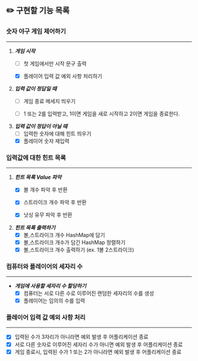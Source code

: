 ## ✏️ 구현할 기능 목록

### 숫자 야구 게임 제어하기

---
1. ***게임 시작***
    - [ ] 첫 게임에서만 시작 문구 출력
    - [X] 플레이어 입력 값 예외 사항 처리하기


2. ***입력 값이 정답일 때***
    - [ ] 게임 종료 메세지 띄우기
    - [ ] 1 또는 2를 입력받고, 1이면 게임을 새로 시작하고 2이면 게임을 종료한다.


3. ***입력 값이 정답이 아닐 때***
    - [ ] 입력한 숫자에 대해 힌트 띄우기
    - [X] 플레이어 숫자 재입력

### 입력값에 대한 힌트 목록

---
1. ***힌트 목록 Value 파악***
    - [X] 볼 개수 파악 후 반환
    - [X] 스트라이크 개수 파악 후 반환
    - [X] 낫싱 유무 파악 후 반환


2. ***힌트 목록 출력하기***
    - [X] 볼,스트라이크 개수 HashMap에 담기
    - [X] 볼,스트라이크 개수가 담긴 HashMap 정렬하기
    - [X] 볼,스트라이크 개수 출력하기 (ex. 1볼 2스트라이크)

### 컴퓨터와 플레이어의 세자리 수

---
* ***게임에 사용할 세자리 수 할당하기***
    - [X] 컴퓨터는 서로 다른 수로 이루어진 랜덤한 세자리의 수를 생성
    - [X] 플레이어는 임의의 수를 입력

### 플레이어 입력 값 예외 사항 처리

---
- [X] 입력된 수가 3자리가 아니라면 예외 발생 후 어플리케이션 종료
- [X] 서로 다른 숫자로 이루어진 세자리 수가 아니면 예외 발생 후 어플리케이션 종료
- [X] 게임 종료시, 입력된 수가 1 또는 2가 아니라면 예외 발생 후 어플리케이션 종료
